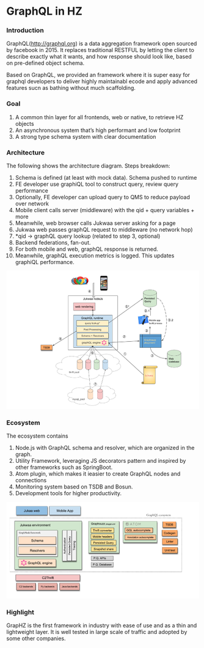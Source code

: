 
# GraphQL in HZ

### Introduction
GraphQL(http://graphql.org) is a data aggregation framework open sourced by facebook in 2015.
It replaces traditional RESTFUL by letting the client to describe exactly what it wants, and how response should look like, based on pre-defined object schema.

Based on GraphQL, we provided an framework where it is super easy for graphql developers to deliver highly maintainabl ecode and apply advanced features sucn as bathing without much scaffolding. 

### Goal
1. A common thin layer for all frontends, web or native, to retrieve HZ objects
2. An asynchronous system that’s high performant and low footprint
3. A strong type schema system with clear documentation

### Architecture
The following shows the architecture diagram. Steps breakdown:
1. Schema is defined (at least with mock data). Schema pushed to runtime
2. FE developer use graphiQL tool to construct query, review query performance                   
3. Optionally, FE developer can upload query to QMS to reduce payload over network
4. Mobile client calls server (middleware) with the qid + query variables + more
5. Meanwhile, web browser calls Jukwaa server asking for a page
6. Jukwaa web passes graphQL request to middleware (no network hop)
7. *qid -> graphQL query lookup (related to step 3, optional)
8. Backend federations, fan-out.
9. For both mobile and web, graphQL response is returned.
10. Meanwhile, graphQL execution metrics is logged. This updates graphiQL performance.

![overview](assets/overview.png)

### Ecosystem

The ecosystem contains 
1. Node.js with GraphQL schema and resolver, which are organized in the graph.
2. Utility Framework, leveraging JS decorators pattern and inspired by other frameworks such as SpringBoot.
3. Atom plugin, which makes it ieasier to create GraphQL nodes and connections
4. Monitoring system based on TSDB and Bosun. 
5. Development tools for higher productivity.

![ecosystem](assets/eco-system.png)



### Highlight
GrapHZ is the first framework in industry with ease of use and as a thin and lightweight layer. 
It is well tested in large scale of traffic and adopted by some other companies. 
